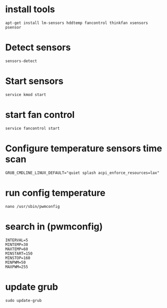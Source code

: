 # install tools

	apt-get install lm-sensors hddtemp fancontrol thinkfan xsensors psensor

# Detect sensors 

	sensors-detect

# Start sensors

	service kmod start

# start fan control

	service fancontrol start

# Configure temperature sensors time scan

	GRUB_CMDLINE_LINUX_DEFAULT="quiet splash acpi_enforce_resources=lax"

# run config temperature

	nano /usr/sbin/pwmconfig

# search in (pwmconfig)

	INTERVAL=5
	MINTEMP=30
	MAXTEMP=60
	MINSTART=150
	MINSTOP=160
	MINPWM=50
	MAXPWM=255

# update grub

	sudo update-grub
